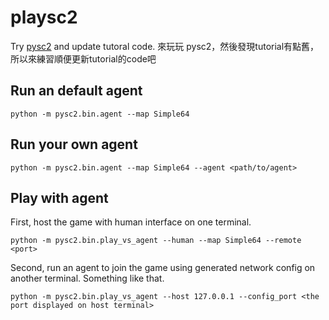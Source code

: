 # playsc2
Try [pysc2](https://github.com/deepmind/pysc2) and update tutoral code.
來玩玩 pysc2，然後發現tutorial有點舊，所以來練習順便更新tutorial的code吧
## Run an default agent
```
python -m pysc2.bin.agent --map Simple64
```
## Run your own agent
```
python -m pysc2.bin.agent --map Simple64 --agent <path/to/agent>
```
## Play with agent
First, host the game with human interface on one terminal.
```
python -m pysc2.bin.play_vs_agent --human --map Simple64 --remote <port>
```
Second, run an agent to join the game using generated network config on another terminal.
Something like that.
```
python -m pysc2.bin.play_vs_agent --host 127.0.0.1 --config_port <the port displayed on host terminal>
```
